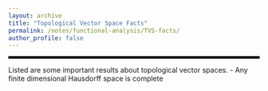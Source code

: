 ```yaml
---
layout: archive
title: "Topological Vector Space Facts"
permalink: /notes/functional-analysis/TVS-facts/
author_profile: false
--- 
```

<hr style="border: 2px solid black;">
Listed are some important results about topological vector spaces.
- Any finite dimensional Hausdorff space is complete
